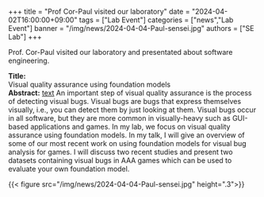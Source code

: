 +++
title = "Prof Cor-Paul visited our laboratory"
date = "2024-04-02T16:00:00+09:00"
tags = ["Lab Event"]
categories = ["news","Lab Event"]
banner = "/img/news/2024-04-04-Paul-sensei.jpg"
authors = ["SE Lab"]
+++

Prof. Cor-Paul visited our laboratory and presentated about software engineering.

**Title:**  
Visual quality assurance using foundation models  
**Abstract:**  [text](2024-04-02-Paul-sensei.md)
An important step of visual quality assurance is the process of detecting visual bugs. Visual bugs are bugs that express themselves visually, i.e., you can detect them by just looking at them. Visual bugs occur in all software, but they are more common in visually-heavy such as GUI-based applications and games. In my lab, we focus on visual quality assurance using foundation models. In my talk, I will give an overview of some of our most recent work on using foundation models for visual bug analysis for games. I will discuss two recent studies and present two datasets containing visual bugs in AAA games which can be used to evaluate your own foundation model.


{{< figure src="/img/news/2024-04-04-Paul-sensei.jpg" height=".3">}}